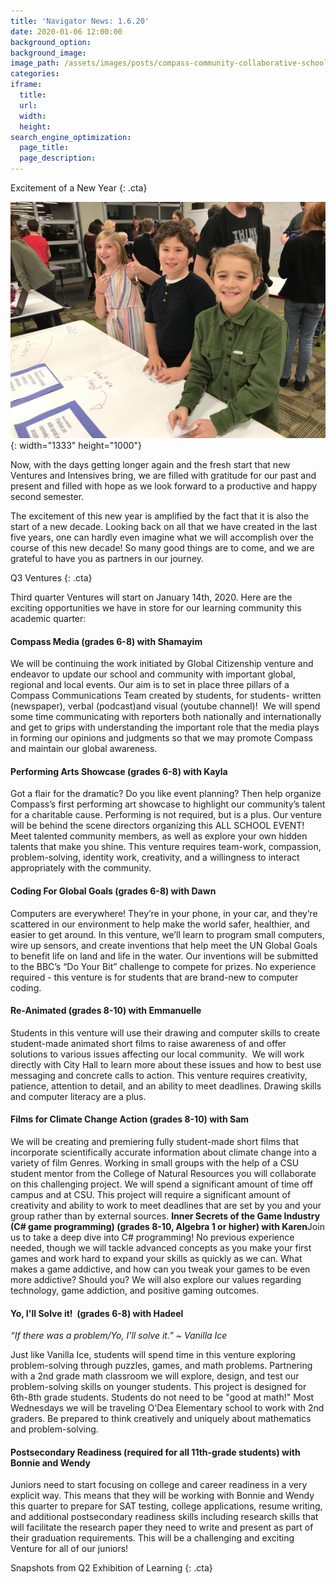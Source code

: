 ```yaml
---
title: 'Navigator News: 1.6.20'
date: 2020-01-06 12:00:00
background_option:
background_image:
image_path: /assets/images/posts/compass-community-collaborative-school.jpg
categories:
iframe:
  title:
  url:
  width:
  height:
search_engine_optimization:
  page_title:
  page_description:
---
```


Excitement of a New Year
{: .cta}

![](/assets/images/img-7955.jpg){: width="1333" height="1000"}

Now, with the days getting longer again and the fresh start that new Ventures and Intensives bring, we are filled with gratitude for our past and present and filled with hope as we look forward to a productive and happy second semester.

The excitement of this new year is amplified by the fact that it is also the start of a new decade. Looking back on all that we have created in the last five years, one can hardly even imagine what we will accomplish over the course of this new decade\! So many good things are to come, and we are grateful to have you as partners in our journey.

Q3 Ventures
{: .cta}

Third quarter Ventures will start on January 14th, 2020. Here are the exciting opportunities we have in store for our learning community this academic quarter:&nbsp;

#### **Compass Media (grades 6-8) with Shamayim**

We will be continuing the work initiated by Global Citizenship venture and endeavor to update our school and community with important global, regional and local events. Our aim is to set in place three pillars of a Compass Communications Team created by students, for students- written (newspaper), verbal (podcast)and visual (youtube channel)\!&nbsp; We will spend some time communicating with reporters both nationally and internationally and get to grips with understanding the important role that the media plays in forming our opinions and judgments so that we may promote Compass and maintain our global awareness.&nbsp;

#### **Performing Arts Showcase (grades 6-8) with Kayla**

Got a flair for the dramatic? Do you like event planning? Then help organize Compass’s first performing art showcase to highlight our community’s talent for a charitable cause. Performing is not required, but is a plus. Our venture will be behind the scene directors organizing this ALL SCHOOL EVENT\! Meet talented community members, as well as explore your own hidden talents that make you shine. This venture requires team-work, compassion, problem-solving, identity work, creativity, and a willingness to interact appropriately with the community. &nbsp;&nbsp;

#### **Coding For Global Goals (grades 6-8) with Dawn**

Computers are everywhere\! They’re in your phone, in your car, and they’re scattered in our environment to help make the world safer, healthier, and easier to get around. In this venture, we’ll learn to program small computers, wire up sensors, and create inventions that help meet the UN Global Goals to benefit life on land and life in the water. Our inventions will be submitted to the BBC’s “Do Your Bit” challenge to compete for prizes. No experience required - this venture is for students that are brand-new to computer coding.&nbsp;&nbsp;

#### **Re-Animated (grades 8-10) with Emmanuelle**

Students in this venture will use their drawing and computer skills to create student-made animated short films to raise awareness of and offer solutions to various issues affecting our local community.&nbsp; We will work directly with City Hall to learn more about these issues and how to best use messaging and concrete calls to action. This venture requires creativity, patience, attention to detail, and an ability to meet deadlines. Drawing skills and computer literacy are a plus.&nbsp;&nbsp;

#### **Films for Climate Change Action (grades 8-10) with Sam**

We will be creating and premiering fully student-made short films that incorporate scientifically accurate information about climate change into a variety of film Genres. Working in small groups with the help of a CSU student mentor from the College of Natural Resources you will collaborate on this challenging project. We will spend a significant amount of time off campus and at CSU. This project will require a significant amount of creativity and ability to work to meet deadlines that are set by you and your group rather than by external sources.&nbsp;**Inner Secrets of the Game Industry (C\# game programming) (grades 8-10, Algebra 1 or higher) with Karen**Join us to take a deep dive into C\# programming\! No previous experience needed, though we will tackle advanced concepts as you make your first games and work hard to expand your skills as quickly as we can. What makes a game addictive, and how can you tweak your games to be even more addictive? Should you? We will also explore our values regarding technology, game addiction, and positive gaming outcomes.&nbsp;

#### **Yo, I'll Solve it\!&nbsp; (grades 6-8) with Hadeel**

*“If there was a problem/Yo, I’ll solve it.” ~ Vanilla Ice&nbsp;*

Just like Vanilla Ice, students will spend time in this venture exploring problem-solving through puzzles, games, and math problems. Partnering with a 2nd grade math classroom we will explore, design, and test our problem-solving skills on younger students. This project is designed for 6th-8th grade students. Students do not need to be "good at math\!" Most Wednesdays we will be traveling O'Dea Elementary school to work with 2nd graders. Be prepared to think creatively and uniquely about mathematics and problem-solving.

#### **Postsecondary Readiness (required for all 11th-grade students) with Bonnie and Wendy**

Juniors need to start focusing on college and career readiness in a very explicit way. This means that they will be working with Bonnie and Wendy this quarter to prepare for SAT testing, college applications, resume writing, and additional postsecondary readiness skills including research skills that will facilitate the research paper they need to write and present as part of their graduation requirements. This will be a challenging and exciting Venture for all of our juniors\!

Snapshots from Q2 Exhibition of Learning
{: .cta}

&nbsp;